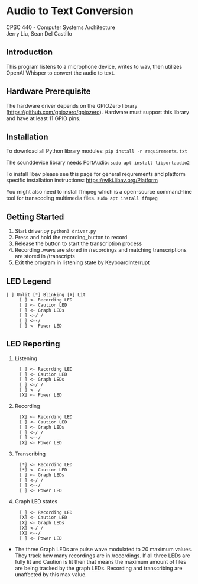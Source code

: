 # Audio to Text Conversion
CPSC 440 - Computer Systems Architecture <br>
Jerry Liu, Sean Del Castillo


## Introduction
This program listens to a microphone device, writes to wav, then utilizes OpenAI Whisper to convert the audio to text.

## Hardware Prerequisite
The hardware driver depends on the GPIOZero library (https://github.com/gpiozero/gpiozero). Hardware must support this library and have at least 11 GPIO pins. 

## Installation
To download all Python library modules:
```pip install -r requirements.txt```

The sounddevice library needs PortAudio:
```sudo apt install libportaudio2```

To install libav please see this page for general requrements and platform specific installation instructions:
https://wiki.libav.org/Platform

You might also need to install ffmpeg which is a open-source command-line tool for transcoding multimedia files.
```sudo apt install ffmpeg```

## Getting Started
1. Start driver.py
```python3 driver.py```
2. Press and hold the recording_button to record
3. Release the button to start the transcription process
4. Recording .wavs are stored in /recordings and matching transcriptions are stored in /transcripts
5. Exit the program in listening state by KeyboardInterrupt

## LED Legend
```
[ ] Unlit [*] Blinking [X] Lit
     [ ] <- Recording LED
     [ ] <- Caution LED
     [ ] <- Graph LEDs
     [ ] <-/ /
     [ ] <--/
     [ ] <- Power LED
```

## LED Reporting
1. Listening
```
     [ ] <- Recording LED
     [ ] <- Caution LED
     [ ] <- Graph LEDs
     [ ] <-/ /
     [ ] <--/
     [X] <- Power LED
```

2. Recording
```
     [X] <- Recording LED
     [ ] <- Caution LED
     [ ] <- Graph LEDs
     [ ] <-/ /
     [ ] <--/
     [X] <- Power LED
```

3. Transcribing
```
     [*] <- Recording LED
     [*] <- Caution LED
     [ ] <- Graph LEDs
     [ ] <-/ /
     [ ] <--/
     [ ] <- Power LED
```

4. Graph LED states
```
     [ ] <- Recording LED
     [X] <- Caution LED
     [X] <- Graph LEDs
     [X] <-/ /
     [X] <--/
     [ ] <- Power LED
```
  - The three Graph LEDs are pulse wave modulated to 20 maximum values. They track 
    how many recordings are in /recordings. If all three LEDs are fully lit and 
    Caution is lit then that means the maximum amount of files are being tracked by 
    the graph LEDs. Recording and transcribing are unaffected by this max value.
